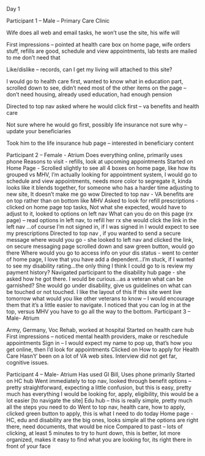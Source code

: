 Day 1 

Participant 1 – Male – Primary Care Clinic

Wife does all web and email tasks, he won’t use the site, his wife will

First impressions – pointed at health care box on home page, wife orders stuff, refills are good, schedule and view appointments, lab tests are mailed to me don’t need that

Like/dislike – records, can I get my living will attached to this site? 

I would go to health care first, wanted to know what in education part, scrolled down to see, didn’t need most of the other items on the page – don’t need housing, already used education, had enough pension

Directed to top nav asked where he would click first – va benefits and health care

Not sure where he would go first, possibly life insurance not sure why – update your beneficiaries

Took him to the life insurance hub page – interested in beneficiary content

Participant 2 – Female - Atrium
Does everything online, primarily uses phone
Reasons to visit  - refills, look at upcoming appointments
Started on Home Page - Scrolled slightly to see all 4 boxes on home page, like how its grouped vs MHV, I’m actually looking for appointment system, I would go to schedule and view appointments, needs more color to segregate it, kinda looks like it blends together, for someone who has a harder time adjusting to new site, It doesn’t make me go wow
Directed to top nav - VA benefits are on top rather than on bottom like MHV
Asked to look for refill prescriptions - clicked on home page top tasks, Not what she expected, would have to adjust to it, looked to options on left nav
What can you do on this page (rx page) – read options in left nav, to refill her rx she would click the link in the left nav …of course I’m not signed in, if I was signed in I would expect to see my prescriptions
Directed to top nav , if you wanted to send a secure message where would you go - she looked to left nav and clicked the link, on secure messaging page scrolled down and saw green button, would go there
Where would you go to access info on your dis status - went to center of home page, I love that you have add a dependent…I’m stuck, if I wanted to see my disability rating…the only thing I think I could go to is review my payment history?
Navigated participant to the disability hub page - she asked how he got there.  I would be curious…as a veteran what can be garnished?  She would go under disability, give us guidelines on what can be touched or not touched. I like the layout of this
If this site went live tomorrow what would you like other veterans to know – I would encourage them that it’s a little easier to navigate. I noticed that you can log in at the top, versus MHV you have to go all the way to the bottom. 
Participant 3 – Male- Atrium

Army, Germany, Voc Rehab, worked at hospital
Started on health care hub
First impressions – noticed mental health providers, make or reschedule appointments
Sign in – I would expect my name to pop up, that’s how you get online, then I’d look for appointments
Clicked on How to apply for Health Care
Hasn’t’ been on a lot of VA web sites.
Interview did not get far, cognitive issues.

Participant 4 – Male- Atrium
Has used GI Bill, Uses phone primarily
Started on HC hub
Went immediately to top nav, looked through benefit options – pretty straightforward, expecting a little confusion, but this is easy, pretty much has everything I would be looking for, apply, eligibility, this would be a lot easier [to navigate the site]
Edu hub – this is really simple, pretty much all the steps you need to do
Went to top nav, health care, how to apply, clicked green button to apply, this is what I need to do today
Home page - HC, edu and disability are the big ones, looks simple all the options are right there, need documents, that would be nice
Compared to past – lots of clicking, at least 5 minutes to try to hunt down, this is better, lot more organized, makes it easy to find what you are looking for, its right there in front of your face
